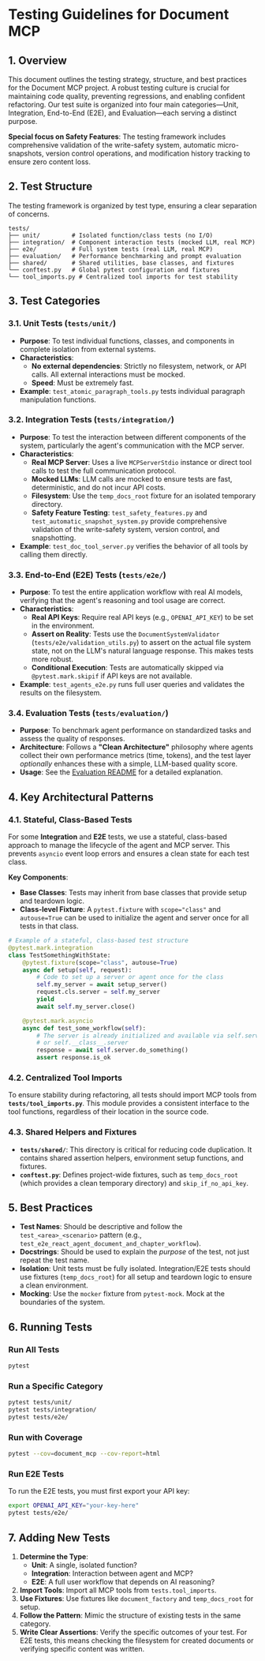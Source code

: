 # Testing Guidelines for Document MCP

## 1. Overview

This document outlines the testing strategy, structure, and best practices for the Document MCP project. A robust testing culture is crucial for maintaining code quality, preventing regressions, and enabling confident refactoring. Our test suite is organized into four main categories—Unit, Integration, End-to-End (E2E), and Evaluation—each serving a distinct purpose.

**Special focus on Safety Features**: The testing framework includes comprehensive validation of the write-safety system, automatic micro-snapshots, version control operations, and modification history tracking to ensure zero content loss.

## 2. Test Structure

The testing framework is organized by test type, ensuring a clear separation of concerns.

```
tests/
├── unit/         # Isolated function/class tests (no I/O)
├── integration/  # Component interaction tests (mocked LLM, real MCP)
├── e2e/          # Full system tests (real LLM, real MCP)
├── evaluation/   # Performance benchmarking and prompt evaluation
├── shared/       # Shared utilities, base classes, and fixtures
└── conftest.py   # Global pytest configuration and fixtures
└── tool_imports.py # Centralized tool imports for test stability
```

## 3. Test Categories

### 3.1. Unit Tests (`tests/unit/`)
- **Purpose**: To test individual functions, classes, and components in complete isolation from external systems.
- **Characteristics**:
  - **No external dependencies**: Strictly no filesystem, network, or API calls. All external interactions must be mocked.
  - **Speed**: Must be extremely fast.
- **Example**: `test_atomic_paragraph_tools.py` tests individual paragraph manipulation functions.

### 3.2. Integration Tests (`tests/integration/`)
- **Purpose**: To test the interaction between different components of the system, particularly the agent's communication with the MCP server.
- **Characteristics**:
  - **Real MCP Server**: Uses a live `MCPServerStdio` instance or direct tool calls to test the full communication protocol.
  - **Mocked LLMs**: LLM calls are mocked to ensure tests are fast, deterministic, and do not incur API costs.
  - **Filesystem**: Use the `temp_docs_root` fixture for an isolated temporary directory.
  - **Safety Feature Testing**: `test_safety_features.py` and `test_automatic_snapshot_system.py` provide comprehensive validation of the write-safety system, version control, and snapshotting.
- **Example**: `test_doc_tool_server.py` verifies the behavior of all tools by calling them directly.

### 3.3. End-to-End (E2E) Tests (`tests/e2e/`)
- **Purpose**: To test the entire application workflow with real AI models, verifying that the agent's reasoning and tool usage are correct.
- **Characteristics**:
  - **Real API Keys**: Require real API keys (e.g., `OPENAI_API_KEY`) to be set in the environment.
  - **Assert on Reality**: Tests use the `DocumentSystemValidator` (`tests/e2e/validation_utils.py`) to assert on the actual file system state, not on the LLM's natural language response. This makes tests more robust.
  - **Conditional Execution**: Tests are automatically skipped via `@pytest.mark.skipif` if API keys are not available.
- **Example**: `test_agents_e2e.py` runs full user queries and validates the results on the filesystem.

### 3.4. Evaluation Tests (`tests/evaluation/`)
- **Purpose**: To benchmark agent performance on standardized tasks and assess the quality of responses.
- **Architecture**: Follows a **"Clean Architecture"** philosophy where agents collect their own performance metrics (time, tokens), and the test layer *optionally* enhances these with a simple, LLM-based quality score.
- **Usage**: See the [Evaluation README](./evaluation/README.md) for a detailed explanation.

## 4. Key Architectural Patterns

### 4.1. Stateful, Class-Based Tests
For some **Integration** and **E2E** tests, we use a stateful, class-based approach to manage the lifecycle of the agent and MCP server. This prevents `asyncio` event loop errors and ensures a clean state for each test class.

**Key Components**:
- **Base Classes**: Tests may inherit from base classes that provide setup and teardown logic.
- **Class-level Fixture**: A `pytest.fixture` with `scope="class"` and `autouse=True` can be used to initialize the agent and server once for all tests in that class.

```python
# Example of a stateful, class-based test structure
@pytest.mark.integration
class TestSomethingWithState:
    @pytest.fixture(scope="class", autouse=True)
    async def setup(self, request):
        # Code to set up a server or agent once for the class
        self.my_server = await setup_server()
        request.cls.server = self.my_server
        yield
        await self.my_server.close()

    @pytest.mark.asyncio
    async def test_some_workflow(self):
        # The server is already initialized and available via self.server
        # or self.__class__.server
        response = await self.server.do_something()
        assert response.is_ok
```

### 4.2. Centralized Tool Imports
To ensure stability during refactoring, all tests should import MCP tools from **`tests/tool_imports.py`**. This module provides a consistent interface to the tool functions, regardless of their location in the source code.

### 4.3. Shared Helpers and Fixtures
- **`tests/shared/`**: This directory is critical for reducing code duplication. It contains shared assertion helpers, environment setup functions, and fixtures.
- **`conftest.py`**: Defines project-wide fixtures, such as `temp_docs_root` (which provides a clean temporary directory) and `skip_if_no_api_key`.

## 5. Best Practices

- **Test Names**: Should be descriptive and follow the `test_<area>_<scenario>` pattern (e.g., `test_e2e_react_agent_document_and_chapter_workflow`).
- **Docstrings**: Should be used to explain the *purpose* of the test, not just repeat the test name.
- **Isolation**: Unit tests must be fully isolated. Integration/E2E tests should use fixtures (`temp_docs_root`) for all setup and teardown logic to ensure a clean environment.
- **Mocking**: Use the `mocker` fixture from `pytest-mock`. Mock at the boundaries of the system.

## 6. Running Tests

### Run All Tests
```bash
pytest
```

### Run a Specific Category
```bash
pytest tests/unit/
pytest tests/integration/
pytest tests/e2e/
```

### Run with Coverage
```bash
pytest --cov=document_mcp --cov-report=html
```

### Run E2E Tests
To run the E2E tests, you must first export your API key:
```bash
export OPENAI_API_KEY="your-key-here"
pytest tests/e2e/
```

## 7. Adding New Tests

1.  **Determine the Type**:
    - **Unit**: A single, isolated function?
    - **Integration**: Interaction between agent and MCP?
    - **E2E**: A full user workflow that depends on AI reasoning?
2.  **Import Tools**: Import all MCP tools from `tests.tool_imports`.
3.  **Use Fixtures**: Use fixtures like `document_factory` and `temp_docs_root` for setup.
4.  **Follow the Pattern**: Mimic the structure of existing tests in the same category.
5.  **Write Clear Assertions**: Verify the specific outcomes of your test. For E2E tests, this means checking the filesystem for created documents or verifying specific content was written.
